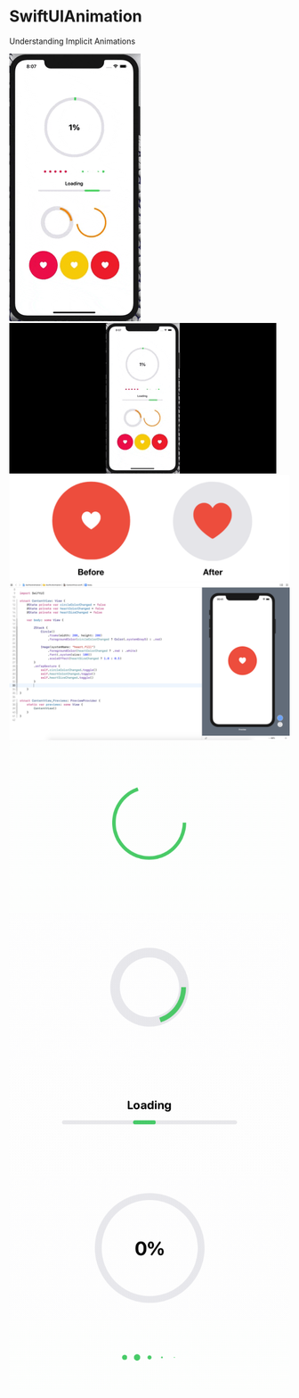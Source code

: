 # SwiftUIAnimation

Understanding Implicit Animations

<img src="https://github.com/obadasemary/SwiftUIAnimation/blob/master/swiftui-animation-10.gif" alt="HTML5 Icon">
<img src="https://github.com/obadasemary/SwiftUIAnimation/blob/master/swiftui-animation-20x.gif" alt="HTML5 Icon">
<img src="https://github.com/obadasemary/SwiftUIAnimation/blob/master/swiftui-animation-1.png" alt="HTML5 Icon">
<img src="https://github.com/obadasemary/SwiftUIAnimation/blob/master/swiftui-animation-2.png" alt="HTML5 Icon">
<img src="https://github.com/obadasemary/SwiftUIAnimation/blob/master/swiftui-animation-3.gif" alt="HTML5 Icon">
<img src="https://github.com/obadasemary/SwiftUIAnimation/blob/master/swiftui-animation-4.gif" alt="HTML5 Icon">
<img src="https://github.com/obadasemary/SwiftUIAnimation/blob/master/swiftui-animation-5.gif" alt="HTML5 Icon">
<img src="https://github.com/obadasemary/SwiftUIAnimation/blob/master/swiftui-animation-7.gif" alt="HTML5 Icon">
<img src="https://github.com/obadasemary/SwiftUIAnimation/blob/master/swiftui-animation-8.gif" alt="HTML5 Icon">

